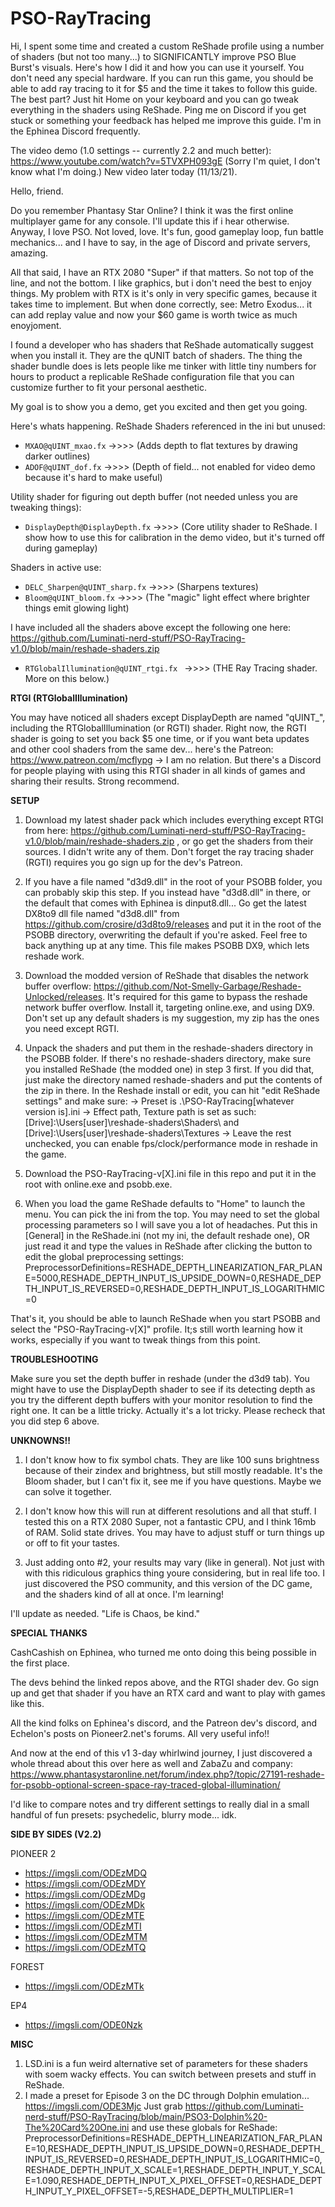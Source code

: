 # PSO-RayTracing
Hi, I spent some time and created a custom ReShade profile using a number of shaders (but not too many...) to SIGNIFICANTLY improve PSO Blue Burst's visuals. Here's how I did it and how you can use it yourself. You don't need any special hardware. If you can run this game, you should be able to add ray tracing to it for $5 and the time it takes to follow this guide. The best part? Just hit Home on your keyboard and you can go tweak everything in the shaders using ReShade. Ping me on Discord if you get stuck or something your feedback has helped me improve this guide. I'm in the Ephinea Discord frequently.

The video demo (1.0 settings -- currently 2.2 and much better): https://www.youtube.com/watch?v=5TVXPH093gE (Sorry I'm quiet, I don't know what I'm doing.) New video later today (11/13/21).

Hello, friend.

Do you remember Phantasy Star Online? I think it was the first online multiplayer game for any console. I'll update this if i hear otherwise.
Anyway, I love PSO. Not loved, love. It's fun, good gameplay loop, fun battle mechanics... and I have to say, in the age of Discord and private servers, amazing.

All that said, I have an RTX 2080 "Super" if that matters. So not top of the line, and not the bottom. I like graphics, but i don't need the best to enjoy things.
My problem with RTX is it's only in very specific games, because it takes time to implement. But when done correctly, see: Metro Exodus... it can add replay value and now your $60 game is worth twice as much enoyjoment.

I found a developer who has shaders that ReShade automatically suggest when you install it. They are the qUNIT batch of shaders.
The thing the shader bundle does is lets people like me tinker with little tiny numbers for hours to product a replicable ReShade configuration file that you can customize further to fit your personal aesthetic.

My goal is to show you a demo, get you excited and then get you going.

Here's whats happening. ReShade Shaders referenced in the ini but unused:

  *  `MXAO@qUINT_mxao.fx`
          ->>>> (Adds depth to flat textures by drawing darker outlines)
  *  `ADOF@qUINT_dof.fx`
          ->>>> (Depth of field... not enabled for video demo because it's hard to make useful)

Utility shader for figuring out depth buffer (not needed unless you are tweaking things):

  *  `DisplayDepth@DisplayDepth.fx`
          ->>>> (Core utility shader to ReShade. I show how to use this for calibration in the demo video, but it's turned off during gameplay)

Shaders in active use:
  *  `DELC_Sharpen@qUINT_sharp.fx`
          ->>>> (Sharpens textures)
  *  `Bloom@qUINT_bloom.fx`
          ->>>> (The "magic" light effect where brighter things emit glowing light)

I have included all the shaders above except the following one here: https://github.com/Luminati-nerd-stuff/PSO-RayTracing-v1.0/blob/main/reshade-shaders.zip

  *  `RTGlobalIllumination@qUINT_rtgi.fx `
              ->>>> (THE Ray Tracing shader. More on this below.)

**RTGI (RTGlobalIllumination)**

You may have noticed all shaders except DisplayDepth are named "qUINT_", including the RTGlobalIllumination (or RGTI) shader. Right now, the RGTI shader is going to set you back $5 one time, or if you want beta updates and other cool shaders from the same dev... here's the Patreon: https://www.patreon.com/mcflypg -> I am no relation. But there's a Discord for people playing with using this RTGI shader in all kinds of games and sharing their results.
Strong recommend.

**SETUP**

1. Download my latest shader pack which includes everything except RTGI from here: https://github.com/Luminati-nerd-stuff/PSO-RayTracing-v1.0/blob/main/reshade-shaders.zip , or go get the shaders from their sources. I didn't write any of them. Don't forget the ray tracing shader (RGTI) requires you go sign up for the dev's Patreon.

2. If you have a file named "d3d9.dll" in the root of your PSOBB folder, you can probably skip this step. If you instead have "d3d8.dll" in there, or the default that comes with Ephinea is dinput8.dll...  Go get the latest DX8to9 dll file named "d3d8.dll" from https://github.com/crosire/d3d8to9/releases and put it in the root of the PSOBB directory, overwriting the default if you're asked. Feel free to back anything up at any time. This file makes PSOBB DX9, which lets reshade work.

3. Download the modded version of ReShade that disables the network buffer overflow: https://github.com/Not-Smelly-Garbage/Reshade-Unlocked/releases. It's required for this game to bypass the reshade network buffer overflow. Install it, targeting online.exe, and using DX9. Don't set up any default shaders is my suggestion, my zip has the ones you need except RGTI.

4. Unpack the shaders and put them in the reshade-shaders directory in the PSOBB folder. If there's no reshade-shaders directory, make sure you installed ReShade (the modded one) in step 3 first. If you did that, just make the directory named reshade-shaders and put the contents of the zip in there. In the Reshade install or edit, you can hit "edit ReShade settings" and make sure:
-> Preset is .\PSO-RayTracing[whatever version is].ini
-> Effect path, Texture path is set as such: [Drive]:\Users\[user]\reshade-shaders\Shaders\ and [Drive]:\Users\[user]\reshade-shaders\Textures
-> Leave the rest unchecked, you can enable fps/clock/performance mode in reshade in the game.

5. Download the PSO-RayTracing-v[X].ini file in this repo and put it in the root with online.exe and psobb.exe.

6. When you load the game ReShade defaults to "Home" to launch the menu. You can pick the ini from the top. You may need to set the global processing parameters so I will save you a lot of headaches. Put this in [General] in the ReShade.ini (not my ini, the default reshade one), OR just read it and type the values in ReShade after clicking the button to edit the global preprocessing settings: PreprocessorDefinitions=RESHADE_DEPTH_LINEARIZATION_FAR_PLANE=5000,RESHADE_DEPTH_INPUT_IS_UPSIDE_DOWN=0,RESHADE_DEPTH_INPUT_IS_REVERSED=0,RESHADE_DEPTH_INPUT_IS_LOGARITHMIC=0

That's it, you should be able to launch ReShade when you start PSOBB and select the "PSO-RayTracing-v[X]" profile. It;s still worth learning how it works, especially if you want to tweak things from this point.

**TROUBLESHOOTING**

Make sure you set the depth buffer in reshade (under the d3d9 tab). You might have to use the DisplayDepth shader to see if its detecting depth as you try the different depth buffers with your monitor resolution to find the right one. It can be a little tricky. Actually it's a lot tricky. Please recheck that you did step 6 above.

**UNKNOWNS!!**

1. I don't know how to fix symbol chats. They are like 100 suns brightness because of their zindex and brightness, but still mostly readable. It's the Bloom shader, but I can't fix it, see me if you have questions. Maybe we can solve it together.

2. I don't know how this will run at different resolutions and all that stuff. I tested this on a RTX 2080 Super, not a fantastic CPU, and I think 16mb of RAM. Solid state drives. You may have to adjust stuff or turn things up or off to fit your tastes.

3. Just adding onto #2, your results may vary (like in general). Not just with with this ridiculous graphics thing youre considering, but in real life too. I just discovered the PSO community, and this version of the DC game, and the shaders kind of all at once. I'm learning!

I'll update as needed.
"Life is Chaos, be kind."


**SPECIAL THANKS**

CashCashish on Ephinea, who turned me onto doing this being possible in the first place.

The devs behind the linked repos above, and the RTGI shader dev. Go sign up and get that shader if you have an RTX card and want to play with games like this.

All the kind folks on Ephinea's discord, and the Patreon dev's discord, and Echelon's posts on Pioneer2.net's forums. All very useful info!!

And now at the end of this v1 3-day whirlwind journey, I just discovered a whole thread about this over here as well and ZabaZu and company: https://www.phantasystaronline.net/forum/index.php?/topic/27191-reshade-for-psobb-optional-screen-space-ray-traced-global-illumination/

I'd like to compare notes and try different settings to really dial in a small handful of fun presets: psychedelic, blurry mode... idk.

**SIDE BY SIDES (V2.2)**

PIONEER 2
- https://imgsli.com/ODEzMDQ
- https://imgsli.com/ODEzMDY
- https://imgsli.com/ODEzMDg
- https://imgsli.com/ODEzMDk
- https://imgsli.com/ODEzMTE
- https://imgsli.com/ODEzMTI
- https://imgsli.com/ODEzMTM
- https://imgsli.com/ODEzMTQ

FOREST
- https://imgsli.com/ODEzMTk

EP4
- https://imgsli.com/ODE0Nzk

**MISC**
1. LSD.ini is a fun weird alternative set of parameters for these shaders with soem wacky effects. You can switch between presets and stuff in ReShade.
2. I made a preset for Episode 3 on the DC through Dolphin emulation... https://imgsli.com/ODE3Mjc
Just grab https://github.com/Luminati-nerd-stuff/PSO-RayTracing/blob/main/PSO3-Dolphin%20-The%20Card%20One.ini and use these globals for ReShade: PreprocessorDefinitions=RESHADE_DEPTH_LINEARIZATION_FAR_PLANE=10,RESHADE_DEPTH_INPUT_IS_UPSIDE_DOWN=0,RESHADE_DEPTH_INPUT_IS_REVERSED=0,RESHADE_DEPTH_INPUT_IS_LOGARITHMIC=0,RESHADE_DEPTH_INPUT_X_SCALE=1,RESHADE_DEPTH_INPUT_Y_SCALE=1.090,RESHADE_DEPTH_INPUT_X_PIXEL_OFFSET=0,RESHADE_DEPTH_INPUT_Y_PIXEL_OFFSET=-5,RESHADE_DEPTH_MULTIPLIER=1

